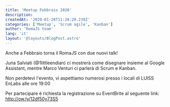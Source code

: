 ```yaml
---
title: 'Meetup Febbraio 2020'
description:
createdAt: '2020-01-28T11:28:20.238Z'
categories: ['Meetup', 'Scrum agile', 'Kanban']
author: 'RomaJS team'
lang: 'it'
layout: '@layouts/BlogPost.astro'
---
```


Anche a Febbraio torna il RomaJS con due nuovi talk!

Juna Salviati (@1littleendian) ci mostrerà come disegnare insieme al Google Assistant, mentre Marco Venturi ci parlerà di Scrum e Kanban.

Non perdetevi l'evento, vi aspettiamo numerosi presso i locali di LUISS EnLabs alle ore 19:00

Per partecipare è richiesta la registrazione su EventBrite al seguente link:
http://ow.ly/12df50y73S5
